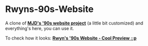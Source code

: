 # Rwyns-90s-Website
A clone of **[MJD's '90s website project](https://www.youtube.com/watch?v=tqydVNaLR1w)** (a little bit customized) and everything's here, you can use it.

To check how it looks: **[Rwyn's '90s Website - Cool Preview ;;p](https://rwynrx.neocities.org)**

